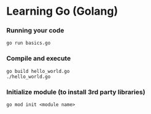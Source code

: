 # Learning Go (Golang)

### Running your code

    go run basics.go

### Compile and execute

    go build hello_world.go
    ./hello_world.go

### Initialize module (to install 3rd party libraries)

    go mod init <module name>
